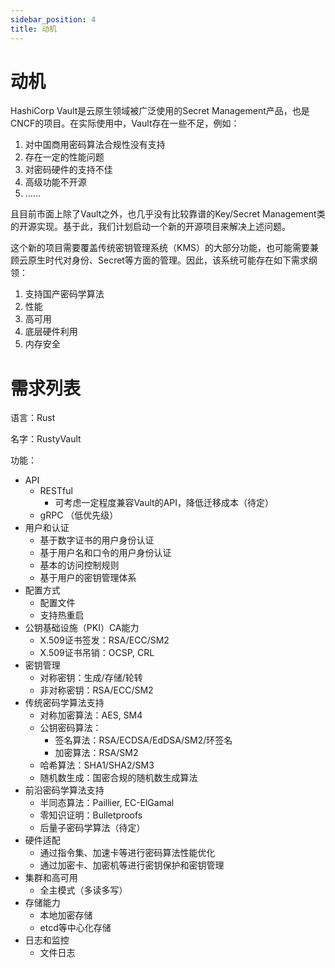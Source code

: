 ```yaml
---
sidebar_position: 4
title: 动机
---
```

# 动机

HashiCorp Vault是云原生领域被广泛使用的Secret Management产品，也是CNCF的项目。在实际使用中，Vault存在一些不足，例如：

1. 对中国商用密码算法合规性没有支持
2. 存在一定的性能问题
3. 对密码硬件的支持不佳
4. 高级功能不开源
5. ……

且目前市面上除了Vault之外，也几乎没有比较靠谱的Key/Secret Management类的开源实现。基于此，我们计划启动一个新的开源项目来解决上述问题。

这个新的项目需要覆盖传统密钥管理系统（KMS）的大部分功能，也可能需要兼顾云原生时代对身份、Secret等方面的管理。因此，该系统可能存在如下需求纲领：

1. 支持国产密码学算法
2. 性能
3. 高可用
4. 底层硬件利用
5. 内存安全

# 需求列表

语言：Rust

名字：RustyVault

功能：

* API
  * RESTful
     * 可考虑一定程度兼容Vault的API，降低迁移成本（待定）
  * gRPC （低优先级）
* 用户和认证
  * 基于数字证书的用户身份认证
  * 基于用户名和口令的用户身份认证
  * 基本的访问控制规则
  * 基于用户的密钥管理体系
* 配置方式
  * 配置文件
  * 支持热重启
* 公钥基础设施（PKI）CA能力
  * X.509证书签发：RSA/ECC/SM2
  * X.509证书吊销：OCSP, CRL
* 密钥管理
  * 对称密钥：生成/存储/轮转
  * 非对称密钥：RSA/ECC/SM2
* 传统密码学算法支持
  * 对称加密算法：AES, SM4
  * 公钥密码算法：
      * 签名算法：RSA/ECDSA/EdDSA/SM2/环签名
      * 加密算法：RSA/SM2
  * 哈希算法：SHA1/SHA2/SM3
  * 随机数生成：国密合规的随机数生成算法
* 前沿密码学算法支持
  * 半同态算法：Paillier, EC-ElGamal
  * 零知识证明：Bulletproofs
  * 后量子密码学算法（待定）
* 硬件适配
  * 通过指令集、加速卡等进行密码算法性能优化
  * 通过加密卡、加密机等进行密钥保护和密钥管理
* 集群和高可用
  * 全主模式（多读多写）
* 存储能力
  * 本地加密存储
  * etcd等中心化存储
* 日志和监控
  * 文件日志
